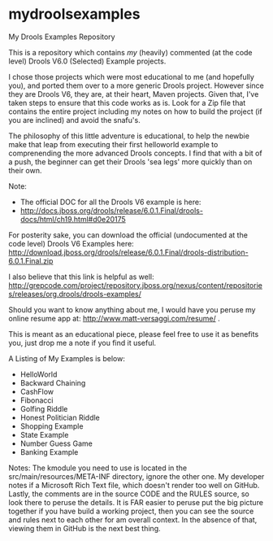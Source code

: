 mydroolsexamples
================

My Drools Examples Repository

This is a repository which contains *my*  (heavily) commented (at the code level) Drools V6.0 (Selected) Example projects.

I chose those projects which were most educational to me (and hopefully you), and ported them over to a more
generic Drools project. However since they are Drools V6, they are, at their heart, Maven projects. Given that, I've
taken steps to ensure that this code works as is. Look for a Zip file that contains the entire project including my
notes on how to build the project (if you are inclined) and avoid the snafu's.

The philosophy of this little adventure is educational, to help the newbie make that leap from executing their first
helloworld example to comprenending the more advanced Drools concepts. I find that with a bit of a push, the beginner
can get their Drools 'sea legs' more quickly than on their own.

Note:
 * The official DOC for all the Drools V6 example is here: 
 * http://docs.jboss.org/drools/release/6.0.1.Final/drools-docs/html/ch19.html#d0e20175


For posterity sake, you can download the official (undocumented at the code level) Drools V6 Examples
here: http://download.jboss.org/drools/release/6.0.1.Final/drools-distribution-6.0.1.Final.zip

I also believe that this link is helpful as well:
http://grepcode.com/project/repository.jboss.org/nexus/content/repositories/releases/org.drools/drools-examples/


Should you want to know anything about me, I would have you peruse my online resume app at: http://www.matt-versaggi.com/resume/ .

This is meant as an educational piece, please feel free to use it as benefits you, just drop me a note if you find it 
useful.

A Listing of My Examples is below:

* HelloWorld
* Backward Chaining
* CashFlow
* Fibonacci
* Golfing Riddle
* Honest Politician Riddle
* Shopping Example
* State Example
* Number Guess Game
* Banking Example


Notes: The kmodule you need to use is located in the src/main/resources/META-INF directory, ignore the other one.       My developer notes if a Microsoft Rich Text file, which doesn't render too well on GitHub. Lastly, the comments are in the source CODE and the RULES source, so look there to peruse the details. It is FAR easier to peruse put the big picture together if you have build a working project, then you can see the source and rules next to each other for am overall context. In the absence of that, viewing them in GitHub is the next best thing.
       
       
       

